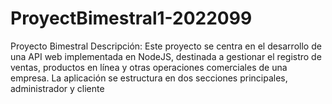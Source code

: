 # ProyectBimestral1-2022099
Proyecto Bimestral Descripción: Este proyecto se centra en el desarrollo de una API web implementada en NodeJS, destinada a gestionar el registro de ventas, productos en línea y otras operaciones comerciales de una empresa. La aplicación se estructura en dos secciones principales, administrador y cliente
